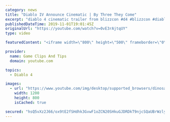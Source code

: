 ```yaml
---
category: news
title: "Diablo IV Announce Cinematic | By Three They Come"
excerpt: "diablo 4 cinematic trailer from blizzcon #d4 #blizzcon #diablo."
publishedDateTime: 2019-11-01T19:01:45Z
originalUrl: "https://youtube.com/watch?v=0vE3rAjtqUY"
type: video

featuredContent: "<iframe width=\"800\" height=\"500\" frameborder=\"0\" src=\"https://www.youtube.com/embed/0vE3rAjtqUY\" allow=\"accelerometer; autoplay; encrypted-media; gyroscope; picture-in-picture\" allowfullscreen></iframe>"

provider:
  name: Game Clips And Tips
  domain: youtube.com

topics:
  - Diablo 4

images:
  - url: "https://www.youtube.com/img/desktop/supported_browsers/dinosaur.png"
    width: 1200
    height: 800
    isCached: true

secured: "hsQ5vXz2J66/ox9tE2fSHdhk3GvwF1oZCN20SHkuGJDRDkT9njcSQaUBrWzlyHW4hnLL3qHYWZ/YOZn0PcDW48sz1kfNyBYjRfW/YcMwykpm+2ylRIFmFvhDrOlG29WtQKrIWPqZQhhfzqZBYNu4631PtBtbh/T0i4HxFMdG88IxXZwmnO1AqSy/uO8aQ37D3w5zfwDJSyIT1YPILBGko/abvC0h5JtSWxTxI8EAvhgOyWRxheW9So3pKdkY2/Y8pHzDkRhk8CE87/SNKofWlx/lWvNZNvXlecu8oy+BRnXYgNMS8iWUpva8Ul1ZBj+9yeirrCLF8QSaHqoS6+IcmTLHQmR0kYYsaoGESfD7D9r/nzXcKSt76kqvZ2yrnaqpY/kf3+rg0gz/BGmZt/GWIA==;vCNse/VI7wfmE5exTmwF0A=="
---
```



